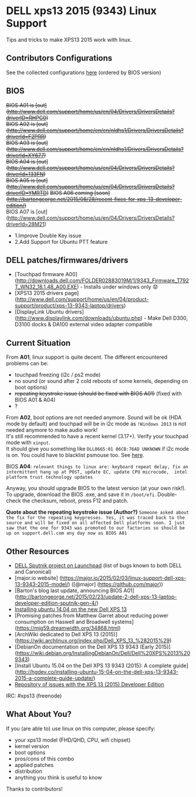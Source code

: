 # DELL xps13 2015 (9343) Linux Support

Tips and tricks to make XPS13 2015 work with linux.

## Contributors Configurations

See the collected configurations [here](configurations.md) (ordered by BIOS version)

## BIOS

~~BIOS A01 is [out] (http://www.dell.com/support/home/us/en/04/Drivers/DriversDetails?driverID=RHPC0)~~  
~~BIOS A02 is [out] (http://www.dell.com/support/home/en/en/nldhs1/Drivers/DriversDetails?driverId=F2PRR)~~  
~~BIOS A03 is [out] (http://www.dell.com/support/home/en/en/nldhs1/Drivers/DriversDetails?driverId=XY677)~~  
~~BIOS A04 is [out] (http://www.dell.com/support/home/us/en/04/Drivers/DriversDetails?driverId=133FN)~~  
~~BIOS A05 is [out] (http://www.dell.com/support/home/us/en/04/Drivers/DriversDetails?driverID=YMRTD)~~
~~BIOS A06 coming [soon] (http://bartongeorge.net/2015/08/28/recent-fixes-for-xps-13-developer-edition/)~~  
BIOS A07 is [out] (http://www.dell.com/support/home/us/en/04/Drivers/DriversDetails?driverId=28M21)  

 - 1.Improve Double Key issue  
 - 2.Add Support for Ubuntu PTT feature
 
## DELL patches/firmwares/drivers

* [Touchpad firmware A00] (http://downloads.dell.com/FOLDER02883019M/1/9343_Firmware_T792T_WN32_18.1.48_A00.EXE) - Installs under windows only :worried:
* [XPS13 2015 drivers page] (http://www.dell.com/support/home/us/en/04/product-support/product/xps-13-9343-laptop/drivers)
* [DisplayLink Ubuntu drivers] (http://www.displaylink.com/downloads/ubuntu.php) - Make Dell D300, D3100 docks & DA100 external video adapter compatible

## Current Situation

From **A01**, linux support is quite decent. The different encountered problems can be:
 - touchpad freezing (i2c / ps2 mode)
 - no sound (or sound after 2 cold reboots of some kernels, depending on boot options)
 - ~~repeating keystroke issue (should be fixed with BIOS A01)~~ (fixed with BIOS A01 & A04)
 - ?
 
From **A02**, boot options are not needed anymore. Sound will be ok (HDA mode by default) and touchpad will be in i2c mode as ``!Windows 2013`` is not needed anymore to make audio work!  
It's still recommended to have a recent kernel (3.17+). Verify your touchpad mode with ``xinput``.  
It should give you something like ``DLL0665:01 06CB:76AD UNKNOWN`` if i2c mode is on. You could have to blacklist psmouse too. See [here](A04_01/psmouse-blacklist.conf).

BIOS **A04**: ``relevant things to linux are: keyboard repeat delay, fix an intermittent hang up at POST, update EC, update CPU microcode,  intel platform trust technology updates``

Anyway, you should upgrade BIOS to the latest version (at your own risk!). To upgrade, download the BIOS .exe, and save it in ``/boot/efi``. Double-check the checksum, reboot, press F12 and patch.

**Quote about the repeating keystroke issue (Author?)**
``Someone asked about the fix for the repeating keypresses. Yes, it was traced back to the source and will be fixed on all affected Dell platforms soon. I just saw that the one for 9343 was promoted to our factories so should be up on support.dell.com any day now as BIOS A01``

## Other Resources

* [DELL Sputnik project on Launchpad](https://bugs.launchpad.net/dell-sputnik) (list of bugs known to both DELL and Canonical)
* [major.io website] (https://major.io/2015/02/03/linux-support-dell-xps-13-9343-2015-model/) ([@major] (https://github.com/major))
* [Barton's blog last update, announcing BIOS A01] (http://bartongeorge.net/2015/02/23/update-2-dell-xps-13-laptop-developer-edition-sputnik-gen-4/)
* [Installing ubuntu 14.04 on the new Dell XPS 13](http://forthescience.org/blog/2015/04/21/installing_ubuntu_14_04_on_the_new_dell_xps_13_v2)
* [Promising patches from Matthew Garret about reducing power consumption on Haswell and Broadwell systems] (https://mjg59.dreamwidth.org/34868.html)
* [ArchWiki dedicated to Dell XPS 13 (2015)] (https://wiki.archlinux.org/index.php/Dell_XPS_13_%282015%29)
* [DebianOn documentation on the Dell XPS 13 9343 (Early 2015)] (https://wiki.debian.org/InstallingDebianOn/Dell/Dell%20XPS%2013%209343)
* [Install Ubuntu 15.04 on the Dell XPS 13 9343 (2015): A complete guide]
(http://hgdev.co/installing-ubuntu-15-04-on-the-dell-xps-13-9343-2015-a-complete-guide-update/)
* [Repository of issues with the XPS 13 (2015) Developer Edition](https://github.com/advancingu/XPS13Linux/issues)

IRC: #xps13 (freenode)

## What About You?

If you (are able to) use linux on this computer, please specify:
 - your xps13 model (FHD/QHD, CPU, wifi chipset)
 - kernel version
 - boot options
 - pros/cons of this combo
 - applied patches
 - distribution
 - anything you think is useful to know  
 
Thanks to contributors!
